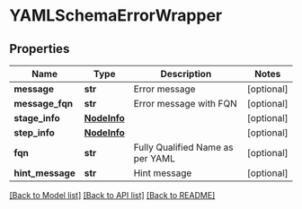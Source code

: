 # YAMLSchemaErrorWrapper

## Properties
Name | Type | Description | Notes
------------ | ------------- | ------------- | -------------
**message** | **str** | Error message | [optional] 
**message_fqn** | **str** | Error message with FQN | [optional] 
**stage_info** | [**NodeInfo**](NodeInfo.md) |  | [optional] 
**step_info** | [**NodeInfo**](NodeInfo.md) |  | [optional] 
**fqn** | **str** | Fully Qualified Name as per YAML | [optional] 
**hint_message** | **str** | Hint message | [optional] 

[[Back to Model list]](../README.md#documentation-for-models) [[Back to API list]](../README.md#documentation-for-api-endpoints) [[Back to README]](../README.md)

